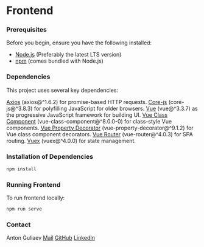 # Frontend

### Prerequisites

Before you begin, ensure you have the following installed:
- [Node.js](https://nodejs.org/en/download/current) (Preferably the latest LTS version)
- [npm](https://docs.npmjs.com/downloading-and-installing-node-js-and-npm) (comes bundled with Node.js)

### Dependencies
This project uses several key dependencies:

[Axios](https://github.com/axios/axios) (axios@^1.6.2) for promise-based HTTP requests.
[Core-js](https://github.com/zloirock/core-js) (core-js@^3.8.3) for polyfilling JavaScript for older browsers.
[Vue](https://vuejs.org/) (vue@^3.3.7) as the progressive JavaScript framework for building UI.
[Vue Class Component](https://github.com/vuejs/vue-class-component?tab=readme-ov-file) (vue-class-component@^8.0.0-0) for class-style Vue components.
[Vue Property Decorator](https://github.com/kaorun343/vue-property-decorator) (vue-property-decorator@^9.1.2) for Vue class component decorators.
[Vue Router](https://router.vuejs.org/) (vue-router@^4.0.3) for SPA routing.
[Vuex](https://vuex.vuejs.org/) (vuex@^4.0.0) for state management.

### Installation of Dependencies

```sh
npm install
```

### Running Frontend
To run frontend locally:

```sh
npm run serve
```

### Contact

Anton Guliaev
[Mail](nmkzzztos@gmail.com)
[GitHub](https://github.com/nmkzzztos)
[LinkedIn](https://www.linkedin.com/in/nmkzzztos/)
